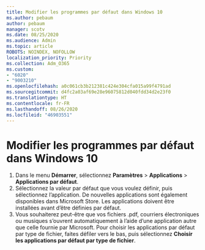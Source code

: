 ```yaml
---
title: Modifier les programmes par défaut dans Windows 10
ms.author: pebaum
author: pebaum
manager: scotv
ms.date: 08/25/2020
ms.audience: Admin
ms.topic: article
ROBOTS: NOINDEX, NOFOLLOW
localization_priority: Priority
ms.collection: Adm_O365
ms.custom:
- "6020"
- "9003210"
ms.openlocfilehash: a0c061cb3b212381c424e304cfa015a99f4791ad
ms.sourcegitcommit: d4fc2a03af69e28e96075812d040fdd34d2e23f0
ms.translationtype: HT
ms.contentlocale: fr-FR
ms.lasthandoff: 08/26/2020
ms.locfileid: "46903551"
---
```

# <a name="change-default-programs-in-windows-10"></a>Modifier les programmes par défaut dans Windows 10

1. Dans le menu **Démarrer**, sélectionnez **Paramètres** > **Applications** > **Applications par défaut**.
2. Sélectionnez la valeur par défaut que vous voulez définir, puis sélectionnez l’application. De nouvelles applications sont également disponibles dans Microsoft Store. Les applications doivent être installées avant d’être définies par défaut.
3. Vous souhaiterez peut-être que vos fichiers .pdf, courriers électroniques ou musiques s’ouvrent automatiquement à l’aide d’une application autre que celle fournie par Microsoft. Pour choisir les applications par défaut par type de fichier, faites défiler vers le bas, puis sélectionnez  **Choisir les applications par défaut par type de fichier**.